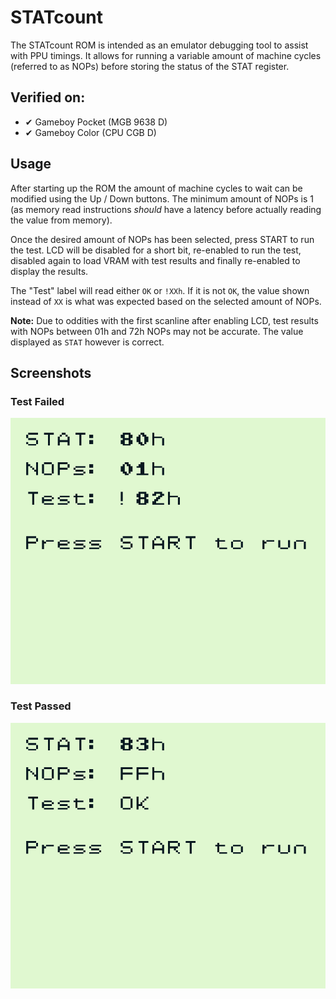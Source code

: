 # STATcount

The STATcount ROM is intended as an emulator debugging tool to assist with PPU timings. It allows for running a variable amount of machine cycles (referred to as NOPs) before storing the status of the STAT register.

## Verified on:

* ✔ Gameboy Pocket (MGB 9638 D)
* ✔ Gameboy Color (CPU CGB D)

## Usage

After starting up the ROM the amount of machine cycles to wait can be modified using the Up / Down buttons. The minimum amount of NOPs is 1 (as memory read instructions *should* have a latency before actually reading the value from memory).

Once the desired amount of NOPs has been selected, press START to run the test. LCD will be disabled for a short bit, re-enabled to run the test, disabled again to load VRAM with test results and finally re-enabled to display the results.

The "Test" label will read either `OK` or `!XXh`. If it is not `OK`, the value shown instead of `XX` is what was expected based on the selected amount of NOPs.

**Note:** Due to oddities with the first scanline after enabling LCD, test results with NOPs between 01h and 72h NOPs may not be accurate. The value displayed as `STAT` however is correct.

## Screenshots

### Test Failed

![testfailed](./screenshots/fail.png)

### Test Passed

![testfailed](./screenshots/pass.png)